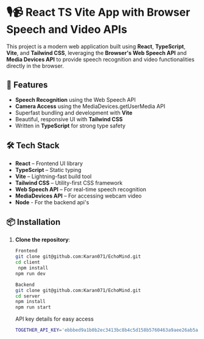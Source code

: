 # 🎙️📹 React TS Vite App with Browser Speech and Video APIs

This project is a modern web application built using **React**, **TypeScript**, **Vite**, and **Tailwind CSS**, leveraging the **Browser's Web Speech API** and **Media Devices API** to provide speech recognition and video functionalities directly in the browser.

## 🚀 Features

- **Speech Recognition** using the Web Speech API
-  **Camera Access** using the MediaDevices.getUserMedia API
-  Superfast bundling and development with **Vite**
-  Beautiful, responsive UI with **Tailwind CSS**
-  Written in **TypeScript** for strong type safety

## 🛠️ Tech Stack

- **React** – Frontend UI library
- **TypeScript** – Static typing
- **Vite** – Lightning-fast build tool
- **Tailwind CSS** – Utility-first CSS framework
- **Web Speech API** – For real-time speech recognition
- **MediaDevices API** – For accessing webcam video
- **Node** - For the backend api's

## 📦 Installation

1. **Clone the repository**:

   ```bash
   Frontend
   git clone git@github.com:Karan071/EchoMind.git
   cd client
    npm install
   npm run dev
   ```

     ```bash
   Backend
   git clone git@github.com:Karan071/EchoMind.git
   cd server
   npm install
   npm run start
   ```


   API key details for easy access
   ```bash
   TOGETHER_API_KEY='ebbbed9a1b0b2ec3413bc8b4c5d158b5760463a9aee26ab5a8d93312acd26c7a'
   ```
